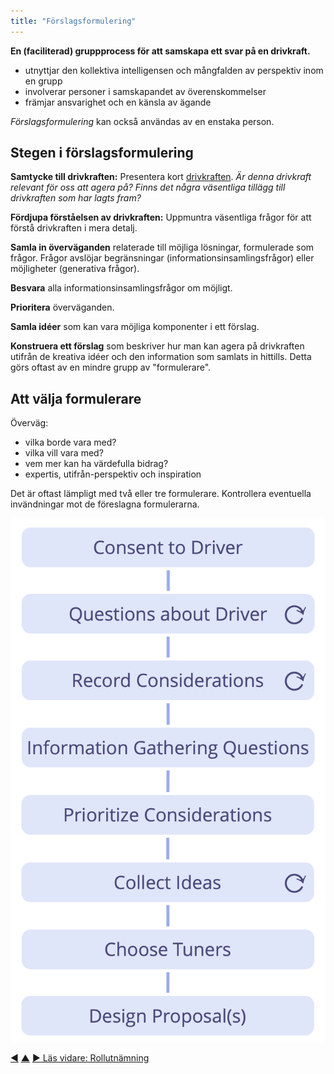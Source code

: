 ```yaml
---
title: "Förslagsformulering"
---
```



<strong>En (faciliterad) gruppprocess för att samskapa ett svar på en drivkraft.</strong>

- utnyttjar den kollektiva intelligensen och mångfalden av perspektiv inom en grupp
- involverar personer i samskapandet av överenskommelser
- främjar ansvarighet och en känsla av ägande

*Förslagsformulering* kan också användas av en enstaka person.

## Stegen i förslagsformulering

**Samtycke till drivkraften:** Presentera kort <a href="#" class="tooltip" title="Organisatorisk drivkraft: En drivkraft är en persons eller grupps motiv till att agera på en specifik situation. En drivkraft anses vara en **organisatorisk drivkraft** om en respons på den skulle hjälpa organisationen att generera värde, minska spill och slöseri eller undvika oönskade konsekvenser.">drivkraften</a>. *Är denna drivkraft relevant för oss att agera på? Finns det några väsentliga tillägg till drivkraften som har lagts fram?*

**Fördjupa förståelsen av drivkraften:** Uppmuntra väsentliga frågor för att förstå drivkraften i mera detalj.

**Samla in överväganden** relaterade till möjliga lösningar, formulerade som frågor. Frågor avslöjar begränsningar (informationsinsamlingsfrågor) eller möjligheter (generativa frågor).

**Besvara** alla informationsinsamlingsfrågor om möjligt.

**Prioritera** överväganden.

**Samla idéer** som kan vara möjliga komponenter i ett förslag.

**Konstruera ett förslag** som beskriver hur man kan agera på drivkraften utifrån de kreativa idéer och den information som samlats in hittills. Detta görs oftast av en mindre grupp av "formulerare".

## Att välja formulerare

Överväg:

- vilka borde vara med?
- vilka vill vara med?
- vem mer kan ha värdefulla bidrag?
- expertis, utifrån-perspektiv och inspiration

Det är oftast lämpligt med två eller tre formulerare. Kontrollera eventuella invändningar mot de föreslagna formulerarna.

![Processen för förslagsformulering](img/agreements/proposal-forming.png)

<div class="bottom-nav">
<a href="co-create-proposals.html" title="Tillbaka till: Samskapa förslag">◀</a> <a href="co-creation-and-evolution.html" title="Upp: Samskapande och utveckling">▲</a> <a href="role-selection.html" title="Läs vidare: Rollutnämning">▶ Läs vidare: Rollutnämning</a>
</div>


<script type="text/javascript">
Mousetrap.bind('g n', function() {
    window.location.href = 'role-selection.html';
    return false;
});
</script>

